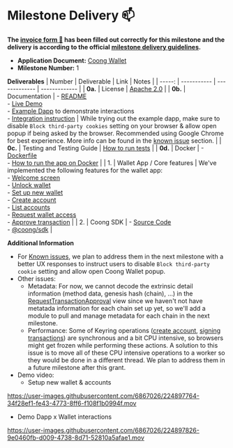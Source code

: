 # Milestone Delivery :mailbox:

**The [invoice form :pencil:](https://docs.google.com/forms/d/e/1FAIpQLSfmNYaoCgrxyhzgoKQ0ynQvnNRoTmgApz9NrMp-hd8mhIiO0A/viewform) has been filled out correctly for this milestone and the delivery is according to the official [milestone delivery guidelines](https://github.com/w3f/Grants-Program/blob/master/docs/Support%20Docs/milestone-deliverables-guidelines.md).**  

* **Application Document:** [Coong Wallet](https://github.com/w3f/Grants-Program/blob/master/applications/coong_wallet.md)
* **Milestone Number:** 1

**Deliverables**
| Number | Deliverable | Link | Notes |
| -----: | ----------- | ------------- | ------------- |
| **0a.** | License | [Apache 2.0](https://github.com/CoongCrafts/coong-wallet/blob/w3f-milestone-1/LICENSE) |
| **0b.** | Documentation | - [README](https://github.com/CoongCrafts/coong-wallet/blob/w3f-milestone-1/README.md)<br/>- [Live Demo](https://app.coongwallet.io/)<br/>- [Example Dapp](https://coong-demo-dapp.netlify.app) to demonstrate interactions<br/> - [Integration instruction](https://github.com/CoongCrafts/coong-wallet/blob/w3f-milestone-1/README.md#integrate-coong-wallet-into-your-dapps) | While trying out the example dapp, make sure to disable `Block third-party cookies` setting on your browser & allow open popup if being asked by the browser. Recommended using Google Chrome for best experience. More info can be found in the [known issue](https://github.com/CoongCrafts/coong-wallet/tree/w3f-milestone-1#known-issues) section. |
| **0c.** | Testing and Testing Guide | [How to run tests](https://github.com/CoongCrafts/coong-wallet/tree/w3f-milestone-1#how-to-run-tests) |
| **0d.** | Docker | - [Dockerfile](https://github.com/CoongCrafts/coong-wallet/blob/w3f-milestone-1/Dockerfile)<br/>- [How to run the app on Docker](https://github.com/CoongCrafts/coong-wallet/blob/w3f-milestone-1/README.md#run-it-on-docker) |
| 1. | Wallet App / Core features | We've implemented the following features for the wallet app:<br/>- [Welcome screen](https://github.com/CoongCrafts/coong-wallet/blob/w3f-milestone-1/packages/ui/src/components/pages/Welcome.tsx)<br/>- [Unlock wallet](https://github.com/CoongCrafts/coong-wallet/blob/w3f-milestone-1/packages/ui/src/components/pages/UnlockWallet.tsx)<br/>- [Set up new wallet](https://github.com/CoongCrafts/coong-wallet/tree/w3f-milestone-1/packages/ui/src/components/pages/NewWallet/index.tsx)<br/>- [Create account](https://github.com/CoongCrafts/coong-wallet/blob/w3f-milestone-1/packages/ui/src/components/shared/NewAccountButton.tsx)<br/>- [List accounts](https://github.com/CoongCrafts/coong-wallet/blob/w3f-milestone-1/packages/ui/src/components/pages/Accounts/index.tsx)<br/>- [Request wallet access](https://github.com/CoongCrafts/coong-wallet/blob/w3f-milestone-1/packages/ui/src/components/pages/Request/RequestAccess/index.tsx)<br/>- [Approve transaction](https://github.com/CoongCrafts/coong-wallet/blob/w3f-milestone-1/packages/ui/src/components/pages/Request/RequestTransactionApproval/index.tsx) |
| 2. | Coong SDK | - [Source Code](https://github.com/CoongCrafts/coong-wallet/tree/w3f-milestone-1/packages/sdk)<br/> - [@coong/sdk](https://www.npmjs.com/package/@coong/sdk) |

**Additional Information**
- For [Known issues](https://github.com/CoongCrafts/coong-wallet/tree/w3f-milestone-1#known-issues), we plan to address them in the next milestone with a better UX responses to instruct users to disable `Block third-party cookie` setting and allow open Coong Wallet popup.
- Other issues:
  - Metadata: For now, we cannot decode the extrinsic detail information (method data, genesis hash (chain), ...) in the [RequestTransactionApproval](https://github.com/CoongCrafts/coong-wallet/blob/w3f-milestone-1/packages/ui/src/components/pages/Request/RequestTransactionApproval/RequestDetails.tsx) view since we haven't not have metatada information for each chain set up yet, so we'll add a module to pull and manage metadata for each chain in the next milestone.
  - Performance: Some of Keyring operations ([create account](https://github.com/CoongCrafts/coong-wallet/blob/fef9890fd589d1c68c7d6172db67c5cc89ff853f/packages/ui/src/components/shared/NewAccountButton.tsx#L47), [signing transactions](https://github.com/CoongCrafts/coong-wallet/blob/fef9890fd589d1c68c7d6172db67c5cc89ff853f/packages/ui/src/components/pages/Request/RequestTransactionApproval/index.tsx#L52)) are synchronous and a bit CPU intensive, so browsers might get frozen while performing these actions. A solution to this issue is to move all of these CPU intensive operations to a worker so they would be done in a different thread. We plan to address them in a future milestone after this grant.
- Demo video:
  - Setup new wallet & accounts
 
https://user-images.githubusercontent.com/6867026/224897764-34f28ef1-fe43-4773-8ff6-f108f1b0994f.mov


  - Demo Dapp x Wallet interactions

https://user-images.githubusercontent.com/6867026/224897826-9e0460fb-d009-4738-8d71-52810a5afae1.mov

